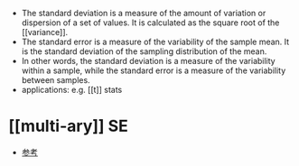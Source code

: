 - The standard deviation is a measure of the amount of variation or dispersion of a set of values. It is calculated as the square root of the [[variance]].
- The standard error is a measure of the variability of the sample mean. It is the standard deviation of the sampling distribution of the mean.
- In other words, the standard deviation is a measure of the variability within a sample, while the standard error is a measure of the variability between samples.
- applications: e.g. [[t]] stats
# [[multi-ary]] SE
- [参考](https://www.statology.org/standard-error-regression/)